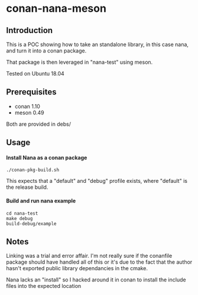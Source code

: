 conan-nana-meson
======

Introduction
------------

This is a POC showing how to take an standalone library, in this case nana, and turn it into a conan package.

That package is then leveraged in "nana-test" using meson.

Tested on Ubuntu 18.04

Prerequisites
----
- conan 1.10
- meson 0.49

Both are provided in debs/

Usage
----
#### Install Nana as a conan package
    ./conan-pkg-build.sh

This expects that a "default" and "debug" profile exists, where "default" is the release build.

#### Build and run nana example
    cd nana-test
    make debug
    build-debug/example

Notes
-----

Linking was a trial and error affair. I'm not really sure if the conanfile package should have handled all of this or it's due to the fact that the author hasn't exported public library dependancies in the cmake.

Nana lacks an "install" so I hacked around it in conan to install the include files into the expected location
